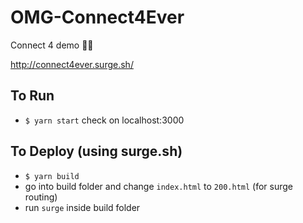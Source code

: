 # OMG-Connect4Ever
Connect 4 demo 🔴🔵

http://connect4ever.surge.sh/

## To Run
- `$ yarn start` check on localhost:3000

## To Deploy (using surge.sh)
- `$ yarn build`
- go into build folder and change `index.html` to `200.html` (for surge routing)
- run `surge` inside build folder